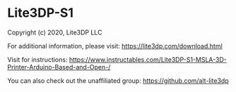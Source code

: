 # Lite3DP-S1

Copyright (c) 2020, Lite3DP LLC

For additional information, please visit: https://lite3dp.com/download.html

Visit for instructions: https://www.instructables.com/Lite3DP-S1-MSLA-3D-Printer-Arduino-Based-and-Open-/

You can also check out the unaffiliated group: https://github.com/alt-lite3dp
